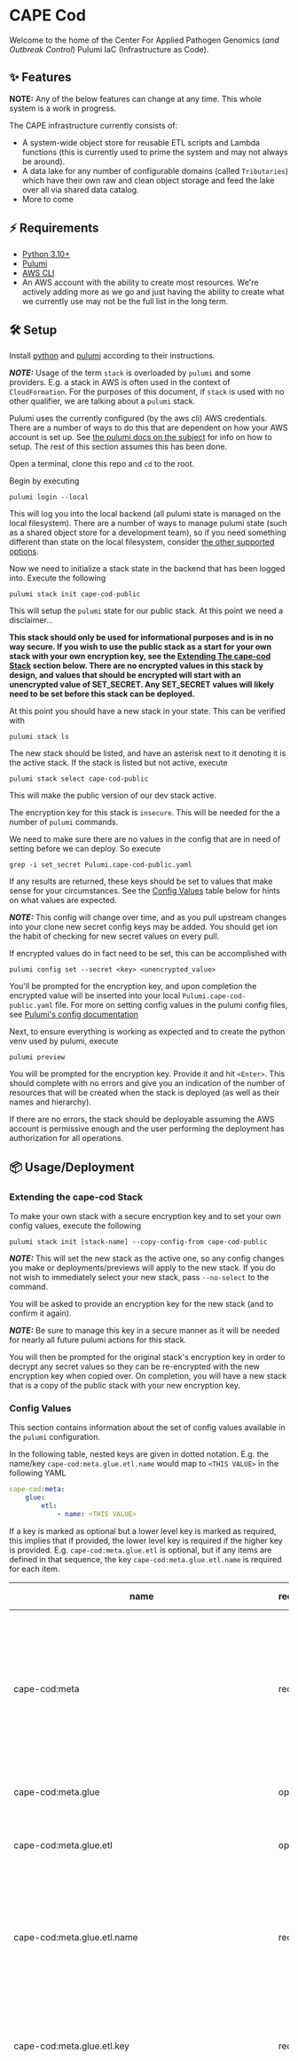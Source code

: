 # CAPE Cod

Welcome to the home of the Center For Applied Pathogen Genomics (_and Outbreak
Control_) Pulumi IaC (Infrastructure as Code).

## ✨ Features

**NOTE:** Any of the below features can change at any time. This whole system
is a work in progress.

The CAPE infrastructure currently consists of:

-   A system-wide object store for reusable ETL scripts and Lambda functions
    (this is currently used to prime the system and may not always be around).
-   A data lake for any number of configurable domains (called `Tributaries`)
    which have their own raw and clean object storage and feed the lake over all
    via shared data catalog.
-   More to come

## ⚡ Requirements

-   [Python 3.10+](https://www.python.org/)
-   [Pulumi](https://www.pulumi.com/)
-   [AWS CLI](https://aws.amazon.com/cli/)
-   An AWS account with the ability to create most resources. We're actively
    adding more as we go and just having the ability to create what we currently
    use may not be the full list in the long term.

## 🛠️ Setup

Install [python](https://www.python.org/downloads/) and
[pulumi](https://www.pulumi.com/docs/install/) according to their instructions.

**_NOTE:_** Usage of the term `stack` is overloaded by `pulumi` and some
providers. E.g. a stack in AWS is often used in the context of
`CloudFormation`. For the purposes of this document, if `stack` is used with no
other qualifier, we are talking about a `pulumi` stack.

Pulumi uses the currently configured (by the aws cli) AWS credentials. There
are a number of ways to do this that are dependent on how your AWS account is
set up. See [the pulumi docs on the subject](https://www.pulumi.com/registry/packages/aws/installation-configuration/)
for info on how to setup. The rest of this section assumes this has been done.

Open a terminal, clone this repo and `cd` to the root.

Begin by executing

```shell
pulumi login --local
```

This will log you into the local backend (all pulumi state is managed on the
local filesystem). There are a number of ways to manage pulumi state (such as a
shared object store for a development team), so if you need something different
than state on the local filesystem, consider
[the other supported options](https://www.pulumi.com/docs/cli/commands/pulumi_login/).

Now we need to initialize a stack state in the backend that has been logged
into. Execute the following

```shell
pulumi stack init cape-cod-public
```

This will setup the `pulumi` state for our public stack. At this point we need
a disclaimer...

**This stack should only be used for informational purposes and is in no way
secure. If you wish to use the public stack as a start for your own stack with
your own encryption key, see the [Extending The cape-cod Stack](#extending-the-cape-cod-stack)
section below. There are no encrypted values in this stack by design, and
values that should be encrypted will start with an unencrypted value of
SET_SECRET. Any SET_SECRET values will likely need to be set before this stack
can be deployed.**

At this point you should have a new stack in your state. This can be verified
with

```shell
pulumi stack ls
```

The new stack should be listed, and have an asterisk next to it denoting it is
the active stack. If the stack is listed but not active, execute

```shell
pulumi stack select cape-cod-public
```

This will make the public version of our dev stack active.

The encryption key for this stack is `insecure`. This will be needed for the
a number of `pulumi` commands.

We need to make sure there are no values in the config that are in need of
setting before we can deploy. So execute

```shell
grep -i set_secret Pulumi.cape-cod-public.yaml
```

If any results are returned, these keys should be set to values that make sense
for your circumstances. See the [Config Values](#config-values) table
below for hints on what values are expected.

**_NOTE:_** This config will change over time, and as you pull upstream changes
into your clone new secret config keys may be added. You should get ion the
habit of checking for new secret values on every pull.

If encrypted values do in fact need to be set, this can be accomplished with

```shell
pulumi config set --secret <key> <unencrypted_value>
```

You'll be prompted for the encryption key, and upon completion the encrypted
value will be inserted into your local `Pulumi.cape-cod-public.yaml` file. For
more on setting config values in the pulumi config files, see
[Pulumi's config documentation](https://www.pulumi.com/docs/concepts/config/)

Next, to ensure everything is working as expected and to create the python venv
used by pulumi, execute

```shell
pulumi preview
```

You will be prompted for the encryption key. Provide it and hit `<Enter>`. This
should complete with no errors and give you an indication of the number of
resources that will be created when the stack is deployed (as well as their
names and hierarchy).

If there are no errors, the stack should be deployable assuming the AWS account
is permissive enough and the user performing the deployment has authorization
for all operations.

## 📦 Usage/Deployment

### Extending the cape-cod Stack

To make your own stack with a secure encryption key and to set your own config
values, execute the following

```shell
pulumi stack init [stack-name] --copy-config-from cape-cod-public
```

**_NOTE:_** This will set the new stack as the active one, so any config
changes you make or deployments/previews will apply to the new stack. If
you do not wish to immediately select your new stack, pass `--no-select` to the
command.

You will be asked to provide an encryption key for the new stack (and to
confirm it again).

**_NOTE:_** Be sure to manage this key in a secure manner as it will be needed
for nearly all future pulumi actions for this stack.

You will then be prompted for the original stack's encryption key in order to
decrypt any secret values so they can be re-encrypted with the new encryption
key when copied over. On completion, you will have a new stack that is a copy
of the public stack with your new encryption key.

### Config Values

This section contains information about the set of config values available in
the `pulumi` configuration.

In the following table, nested keys are given in dotted notation. E.g. the
name/key `cape-cod:meta.glue.etl.name` would map to `<THIS VALUE>` in the
following YAML

```yaml
cape-cod:meta:
    glue:
        etl:
            - name: <THIS VALUE>
```

If a key is marked as optional but a lower level key is marked as required,
this implies that if provided, the lower level key is required if the higher
key is provided. E.g. `cape-cod:meta.glue.etl` is optional, but if any items
are defined in that sequence, the key `cape-cod:meta.glue.etl.name` is
required for each item.

| name                                                               | required/optional | secret? | data format          | description                                                                                                                                                                                                                                                             |
| ------------------------------------------------------------------ | ----------------- | ------- | -------------------- | ----------------------------------------------------------------------------------------------------------------------------------------------------------------------------------------------------------------------------------------------------------------------- |
| cape-cod:meta                                                      | required          | no      | mapping              | Contains configuration that is used by a number of functional areas in the deployment. E.g. a common s3 bucket where ETL scripts and Lambda functions can be found.                                                                                                     |
| cape-cod:meta.glue                                                 | optional          | no      | mapping              | Contains meta configuration related to aws glue.                                                                                                                                                                                                                        |
| cape-cod:meta.glue.etl                                             | optional          | no      | sequence of mappings | Contains meta configuration related to aws glue etl scripts.                                                                                                                                                                                                            |
| cape-cod:meta.glue.etl.name                                        | required          | no      | string               | The name of the etl script. This will be used as part of the object name in storage as well as part of the name in the pulumi state.                                                                                                                                    |
| cape-cod:meta.glue.etl.key                                         | required          | no      | string               | The key to use when placing this script in object storage. This should include any required prefixes.                                                                                                                                                                   |
| cape-cod:meta.glue.etl.srcpth                                      | required          | no      | string               | The source path of this script if copying from the deployment repo. **This key may become optional or be removed all together in the future. Ideally we will not have ETL scripts in this repo in the long run but rather have them pulled/pushed from other repos.**   |
| cape-cod:datalakehouse                                             | required          | no      | mapping              | Contains configuration specific to the data lake house. The data lake house will have some common elements regardless of tributary config (e.g. data catalog, athena workgroup, etc).                                                                                   |
| cape-cod:datalakehouse.tributaries                                 | optional          | no      | sequence of mappings | Contains configuration specific to a specific domain in the data lake house (e.g. HAI). Each tributary has its own raw/clean storage, etl scripts, lambda functions, etc.                                                                                               |
| cape-cod:datalakehouse.tributaries.name                            | required          | no      | string               | The name of the tributary. This will be used as the base for a number of resource names and as a name in the pulumi state.                                                                                                                                              |
| cape-cod:datalakehouse.tributaries.buckets                         | optional          | no      | mapping              | A mapping of bucket config for the tributary.                                                                                                                                                                                                                           |
| cape-cod:datalakehouse.tributaries.buckets.raw                     | optional          | no      | mapping              | A mapping of config for the raw bucket for the tributary.                                                                                                                                                                                                               |
| cape-cod:datalakehouse.tributaries.buckets.raw.name                | optional          | no      | string               | A name for the raw bucket. If not provided a sensible default will be used.                                                                                                                                                                                             |
| cape-cod:datalakehouse.tributaries.buckets.raw.crawler             | optional          | no      | mapping              | Crawler config for the raw bucket. Only needed if a crawler is needed for the raw bucket.                                                                                                                                                                               |
| cape-cod:datalakehouse.tributaries.buckets.raw.crawler.classifiers | optional          | no      | list of strings      | A list of custom classifiers forthe crawler. If not provided the AWS schema detection will be allowed to figure out what to use (which may not be possible depending on the raw data schema). These classifiers must exist either in AWS or as part of this deployment. |
| cape-cod:datalakehouse.tributaries.pipelines                       | optional          | no      | mapping              | Mapping of pipeline config for the tributary. We support different types of pipelines (e.g. data and analysis).                                                                                                                                                         |
| cape-cod:datalakehouse.tributaries.pipelines.data                  | optional          | no      | mapping              | Mapping of data pipeline config for the tributary.                                                                                                                                                                                                                      |
| cape-cod:datalakehouse.tributaries.pipelines.data.etl              | optional          | no      | list of mappings     | List of ETL (data pipeline) config mappings for the tributary.                                                                                                                                                                                                          |
| cape-cod:datalakehouse.tributaries.pipelines.data.etl.name         | required          | no      | string               | A name for the ETL data pipeline. This will be used as the base for a number of resources as well as a base for names in the pulumi state.                                                                                                                              |
| cape-cod:datalakehouse.tributaries.pipelines.data.etl.script       | required          | no      | string               | The key for the script in the meta assets bucket (including any prefixes).                                                                                                                                                                                              |
| cape-cod:datalakehouse.tributaries.pipelines.data.etl.prefix       | required          | no      | string               | Any prefix in the raw bucket to limit the ETL to. The key may contain an empty value for no prefixes.                                                                                                                                                                   |
| cape-cod:datalakehouse.tributaries.pipelines.data.etl.suffixes     | required          | no      | list of strings      | A list of suffixes to limit the ETL to. All suffixes will be passed through ETL if the list is empty.                                                                                                                                                                   |
| cape-cod:datalakehouse.tributaries.pipelines.data.etl.pymodules    | required          | no      | list of strings      | A list of python modules (using [PEP 440](https://peps.python.org/pep-0440/) version specification if needed) to ensure are available for the ETL script. **NOTE** these will be installed as the ETL script is spun up, increasing execution time and monetary cost.   |

## 🗒️ Links

## 🚀 Contributing

If you plan to contribute, please check the [contribution guidelines](https://github.com/cape-ph/.github/blob/main/CONTRIBUTING.md) first.
